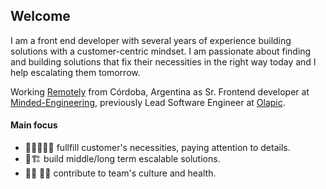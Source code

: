 
## Welcome
I am a front end developer with several years of experience building solutions with a customer-centric mindset. I am passionate about finding and building solutions that fix their necessities in the right way today and I help escalating them tomorrow.

Working [Remotely](https://www.remotely.works/) from Córdoba, Argentina as Sr. Frontend developer at [Minded-Engineering](https://github.com/Minded-Engineering), previously Lead Software Engineer at [Olapic](https://github.com/Olapic).

#### Main focus

* 🧔🏻‍👩🏻‍🚀  fullfill customer's necessities, paying attention to details.
* 🔬🏗  build middle/long term escalable solutions.
* 🤜🏻 🤛🏻 contribute to team's culture and health.
